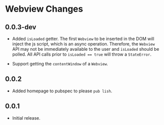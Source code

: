 # Webview Changes

## 0.0.3-dev

- Added `isLoaded` getter.  The first `Webview` to be inserted in the DOM will
inject the js script, which is an async operation.  Therefore, the `Webview` API
may not be immediately available to the user and `isLoaded` should be polled.
All API calls prior to `isLoaded == true` will throw a `StateError`.

- Support getting the `contentWindow` of a `Webview`.

## 0.0.2

- Added homepage to pubspec to please `pub lish`.

## 0.0.1

- Initial release.
